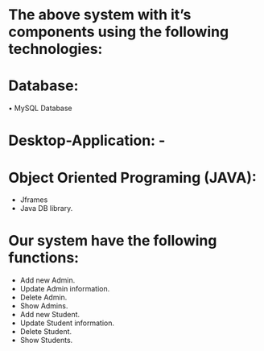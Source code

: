 # The above system with it’s components using the following technologies: 
# Database: 
• MySQL Database 
# Desktop-Application: - 
# Object Oriented Programing (JAVA):
- Jframes 
- Java DB library.  

# Our system have the following functions: 
- Add new Admin. 
- Update Admin information. 
- Delete Admin. 
- Show Admins. 
- Add new Student. 
- Update Student information. 
- Delete Student. 
- Show Students. 
